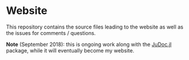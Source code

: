 # Website

This repository contains the source files leading to the website as well as the issues for comments / questions.

**Note** (September 2018): this is ongoing work along with the [JuDoc.jl](https://github.com/tlienart/JuDoc.jl) package, while it will eventually become my website.
